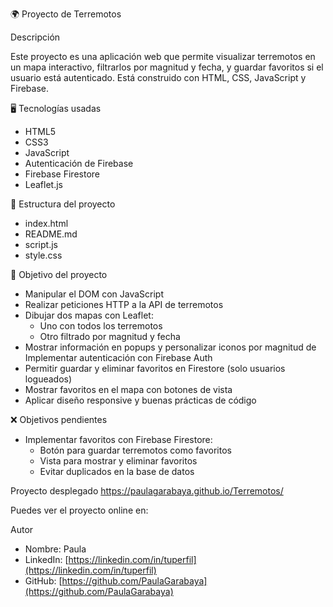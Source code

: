 🌍 Proyecto de Terremotos

Descripción

Este proyecto es una aplicación web que permite visualizar terremotos en un mapa interactivo, filtrarlos por magnitud y fecha, y guardar favoritos si el usuario está autenticado. Está construido con HTML, CSS, JavaScript y Firebase.

🖥️ Tecnologías usadas
- HTML5 
- CSS3 
- JavaScript
- Autenticación de Firebase
- Firebase Firestore
- Leaflet.js

📂 Estructura del proyecto
- index.html
- README.md
- script.js
- style.css

🎯 Objetivo del proyecto
- Manipular el DOM con JavaScript 
- Realizar peticiones HTTP a la API de terremotos
- Dibujar dos mapas con Leaflet:
    - Uno con todos los terremotos
    - Otro filtrado por magnitud y fecha
- Mostrar información en popups y personalizar iconos por magnitud
de Implementar autenticación con Firebase Auth
- Permitir guardar y eliminar favoritos en Firestore (solo usuarios logueados)
- Mostrar favoritos en el mapa con botones de vista
- Aplicar diseño responsive y buenas prácticas de código

❌ Objetivos pendientes
- Implementar favoritos con Firebase Firestore:
    - Botón para guardar terremotos como favoritos
    - Vista para mostrar y eliminar favoritos
    - Evitar duplicados en la base de datos

Proyecto desplegado https://paulagarabaya.github.io/Terremotos/

Puedes ver el proyecto online en:  

Autor

- Nombre: Paula
- LinkedIn: [https://linkedin.com/in/tuperfil](https://linkedin.com/in/tuperfil)
- GitHub: [https://github.com/PaulaGarabaya](https://github.com/PaulaGarabaya)